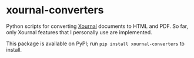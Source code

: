 xournal-converters
==================

Python scripts for converting [Xournal](http://xournal.sourceforge.net/) documents to HTML and PDF.
So far, only Xournal features that I personally use are implemented.

This package is available on PyPI; run `pip install xournal-converters` to install.
